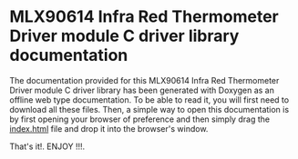 # MLX90614 Infra Red Thermometer Driver module C driver library documentation

The documentation provided for this MLX90614 Infra Red Thermometer Driver module C driver library has been generated
with Doxygen as an offline web type documentation. To be able to read it, you will first need to download all these
files. Then, a simple way to open this documentation is by first opening your browser of preference and then simply drag
the <a href=#>index.html</a>
file and drop it into the browser's window.

That's it!. ENJOY !!!.
